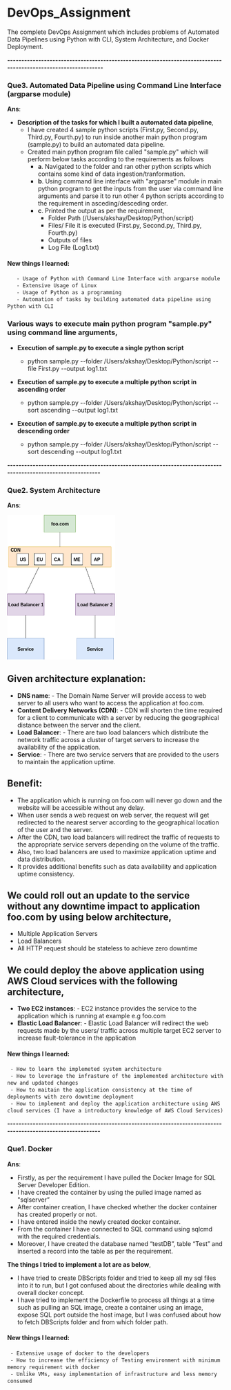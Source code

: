 # DevOps_Assignment
The complete DevOps Assignment which includes problems of Automated Data Pipelines using Python with CLI, System Architecture, and Docker Deployment.

**--------------------------------------------------------------------------------------------------------------**     

### Que3. Automated Data Pipeline using Command Line Interface (argparse module)
**Ans**:
- **Description of the tasks for which I built a automated data pipeline**,
  - I have created 4 sample python scripts (First.py, Second.py, Third.py, Fourth.py) to run inside another main python program (sample.py) to build an automated data pipeline.
  - Created main python program file called "sample.py" which will perform below tasks according to the requirements as follows 
    - **a**.	Navigated to the folder and ran other python scripts which contains some kind of data ingestion/tranformation.
    - **b**.	Using command line interface with "argparse" module in main python program to get the inputs from the user via command line arguments and parse it to run other 4 python scripts according to the requirement in asceding/desceding order.
    - **c**.	Printed the output as per the requirement,
      - Folder Path (/Users/akshay/Desktop/Python/script)
      - Files/ File it is executed (First.py, Second.py, Third.py, Fourth.py)
      - Outputs of files 
      - Log File (Log1.txt)
  
#### New things I learned:
       - Usage of Python with Command Line Interface with argparse module
       - Extensive Usage of Linux
       - Usage of Python as a programming
       - Automation of tasks by building automated data pipeline using Python with CLI
       
### Various ways to execute main python program "sample.py" using command line arguments,

  - **Execution of sample.py to execute a single python script**
      - python sample.py --folder /Users/akshay/Desktop/Python/script --file First.py --output log1.txt

  - **Execution of sample.py to execute a multiple python script in ascending order**
      - python sample.py --folder /Users/akshay/Desktop/Python/script --sort ascending --output log1.txt

  - **Execution of sample.py to execute a multiple python script in descending order**
      - python sample.py --folder /Users/akshay/Desktop/Python/script --sort descending --output log1.txt

       
**-------------------------------------------------------------------------------------------------------------**     

### Que2. System Architecture 
**Ans**: 

![alt tag](https://github.com/akshayjadhav21/DevOps_Assignment/blob/master/System%20Architecture.png "System Architecture")
 
## Given architecture explanation:
-	**DNS name**: - The Domain Name Server will provide access to web server to all users who want to access the application at foo.com.
- **Content Delivery Networks (CDN)**: - CDN will shorten the time required for a client to communicate with a server by reducing the geographical distance between the server and the client.
-	**Load Balancer**: - There are two load balancers which distribute the network traffic across a cluster of target servers to increase the availability of the application.
-	**Service**: - There are two service servers that are provided to the users to maintain the application uptime.

## Benefit:
- The application which is running on foo.com will never go down and the website will be accessible without any delay.
- When user sends a web request on web server, the request will get redirected to the nearest server according to the geographical location of the user and the server.
- After the CDN, two load balancers will redirect the traffic of requests to the appropriate service servers depending on the volume of the traffic.
- Also, two load balancers are used to maximize application uptime and data distribution.
- It provides additional benefits such as data availability and application uptime consistency.

## We could roll out an update to the service without any downtime impact to application foo.com by using below architecture,
- Multiple Application Servers
- Load Balancers
- All HTTP request should be stateless to achieve zero downtime

## We could deploy the above application using AWS Cloud services with the following architecture,
- **Two EC2 instances**: - EC2 instance provides the service to the application which is running at example e.g foo.com
- **Elastic Load Balancer**: - Elastic Load Balancer will redirect the web requests made by the users/ traffic across multiple target EC2 server to increase fault-tolerance in the application

#### New things I learned:
     - How to learn the implemeted system architecture
     - How to leverage the infrasture of the implemented architecture with new and updated changes
     - How to maitain the application consistency at the time of deployments with zero downtime deployment
     - How to implement and deploy the application architecture using AWS cloud services (I have a introductory knowledge of AWS Cloud Services) 
     
**-------------------------------------------------------------------------------------------------------------**  

### Que1. Docker
**Ans**:

- Firstly, as per the requirement I have pulled the Docker Image for SQL Server Developer Edition.
- I have created the container by using the pulled image named as "sqlserver”
- After container creation, I have checked whether the docker container has created properly or not.
- I have entered inside the newly created docker container.
- From the container I have connected to SQL command using sqlcmd with the required credentials.
- Moreover, I have created the database named “testDB”, table “Test” and inserted a record into the table as per the requirement.

**The things I tried to implement a lot are as below**,
- I have tried to create DBScripts folder and tried to keep all my sql files into it to run, but I got confused about the directories while dealing with overall docker concept.
-	I have tried to implement the Dockerfile to process all things at a time such as pulling an SQL image, create a container using an image, expose SQL port outside the host image, but I was confused about how to fetch DBScripts folder and from which folder path.

#### New things I learned:
     - Extensive usage of docker to the developers
     - How to increase the efficiency of Testing environment with minimum memory requirement with docker
     - Unlike VMs, easy implementation of infrastructure and less memory consumed

